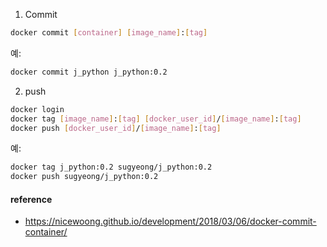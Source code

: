 
1. Commit
```bash
docker commit [container] [image_name]:[tag]
```
예:
```bash
docker commit j_python j_python:0.2
```
2. push
```bash
docker login
docker tag [image_name]:[tag] [docker_user_id]/[image_name]:[tag]
docker push [docker_user_id]/[image_name]:[tag]
```
예:
```bash
docker tag j_python:0.2 sugyeong/j_python:0.2
docker push sugyeong/j_python:0.2
```

#### reference
- https://nicewoong.github.io/development/2018/03/06/docker-commit-container/

